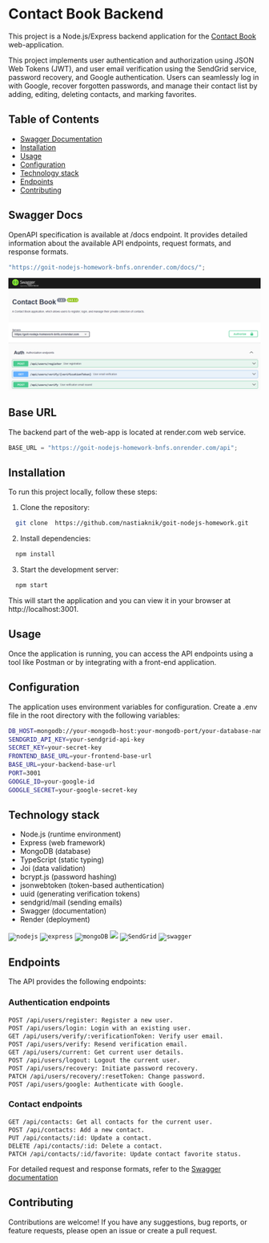 # Contact Book Backend

This project is a Node.js/Express backend application for the [Contact Book](https://contact-book-app-frontend.vercel.app/) web-application.

This project implements user authentication and authorization using JSON Web Tokens (JWT), and user email verification using the SendGrid service, password recovery, and Google authentication.
Users can seamlessly log in with Google, recover forgotten passwords, and manage their contact list by adding, editing, deleting contacts, and marking favorites.

## Table of Contents

- [Swagger Documentation](https://goit-nodejs-homework-bnfs.onrender.com/docs/)
- [Installation](#installation)
- [Usage](#usage)
- [Configuration](#configuration)
- [Technology stack](#technology-stack)
- [Endpoints](#endpoints)
- [Contributing](#contributing)

## Swagger Docs

OpenAPI specification is available at /docs endpoint. It provides detailed information about the available API endpoints, request formats, and response formats.

```javascript
"https://goit-nodejs-homework-bnfs.onrender.com/docs/";
```

![Swagger](./src/assets/swagger.png)

## Base URL

The backend part of the web-app is located at render.com web service.

```javascript
BASE_URL = "https://goit-nodejs-homework-bnfs.onrender.com/api";
```

## Installation

To run this project locally, follow these steps:

1.  Clone the repository:

```bash
  git clone  https://github.com/nastiaknik/goit-nodejs-homework.git
```

2.  Install dependencies:

```bash
  npm install
```

3.  Start the development server:

```bash
  npm start
```

This will start the application and you can view it in your browser at http://localhost:3001.

## Usage

Once the application is running, you can access the API endpoints using a tool like Postman or by integrating with a front-end application.

## Configuration

The application uses environment variables for configuration.
Create a .env file in the root directory with the following variables:

```bash
DB_HOST=mongodb://your-mongodb-host:your-mongodb-port/your-database-name
SENDGRID_API_KEY=your-sendgrid-api-key
SECRET_KEY=your-secret-key
FRONTEND_BASE_URL=your-frontend-base-url
BASE_URL=your-backend-base-url
PORT=3001
GOOGLE_ID=your-google-id
GOOGLE_SECRET=your-google-secret-key
```

## Technology stack

- Node.js (runtime environment)
- Express (web framework)
- MongoDB (database)
- TypeScript (static typing)
- Joi (data validation)
- bcrypt.js (password hashing)
- jsonwebtoken (token-based authentication)
- uuid (generating verification tokens)
- sendgrid/mail (sending emails)
- Swagger (documentation)
- Render (deployment)

<code><img height="50" src="https://img.icons8.com/color/48/000000/nodejs.png" alt="nodejs" title="NodeJS" /></code>
<code><img height="50" src="https://user-images.githubusercontent.com/25181517/183859966-a3462d8d-1bc7-4880-b353-e2cbed900ed6.png" alt="express" title="Express" /></code>
<code><img height="50" src="https://user-images.githubusercontent.com/25181517/182884177-d48a8579-2cd0-447a-b9a6-ffc7cb02560e.png" alt="mongoDB" title="mongoDB" /></code>
<code><img height="50" src="https://raw.githubusercontent.com/gilbarbara/logos/master/logos/typescript-icon.svg"/></code>
<code><img height="50" src="https://avatars.githubusercontent.com/u/181234?s=200&v=4" alt="SendGrid" title="SendGrid" /></code>
<code><img height="50" src="https://user-images.githubusercontent.com/25181517/186711335-a3729606-5a78-4496-9a36-06efcc74f800.png" alt="swagger" title="Swagger" /></code>

## Endpoints

The API provides the following endpoints:

### Authentication endpoints

    POST /api/users/register: Register a new user.
    POST /api/users/login: Login with an existing user.
    GET /api/users/verify/:verificationToken: Verify user email.
    POST /api/users/verify: Resend verification email.
    GET /api/users/current: Get current user details.
    POST /api/users/logout: Logout the current user.
    POST /api/users/recovery: Initiate password recovery.
    PATCH /api/users/recovery/:resetToken: Change password.
    POST /api/users/google: Authenticate with Google.

### Contact endpoints

    GET /api/contacts: Get all contacts for the current user.
    POST /api/contacts: Add a new contact.
    PUT /api/contacts/:id: Update a contact.
    DELETE /api/contacts/:id: Delete a contact.
    PATCH /api/contacts/:id/favorite: Update contact favorite status.

For detailed request and response formats, refer to the [Swagger documentation](https://goit-nodejs-homework-bnfs.onrender.com/docs/)

## Contributing

Contributions are welcome! If you have any suggestions, bug reports, or feature requests, please open an issue or create a pull request.
